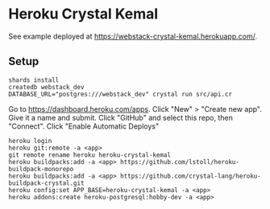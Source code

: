 # Heroku Crystal Kemal

See example deployed at
<https://webstack-crystal-kemal.herokuapp.com/>.

## Setup

```
shards install
createdb webstack_dev
DATABASE_URL="postgres:///webstack_dev" crystal run src/api.cr
```

Go to <https://dashboard.heroku.com/apps>.
Click "New" > "Create new app".
Give it a name and submit.
Click "GitHub" and select this repo, then "Connect".
Click "Enable Automatic Deploys"

```
heroku login
heroku git:remote -a <app>
git remote rename heroku heroku-crystal-kemal
heroku buildpacks:add -a <app> https://github.com/lstoll/heroku-buildpack-monorepo
heroku buildpacks:add -a <app> https://github.com/crystal-lang/heroku-buildpack-crystal.git
heroku config:set APP_BASE=heroku-crystal-kemal -a <app>
heroku addons:create heroku-postgresql:hobby-dev -a <app>
```
